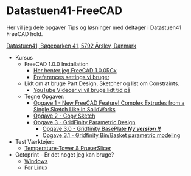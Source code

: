 # Datastuen41-FreeCAD

Her vil jeg dele opgaver Tips og løsninger med deltager i Datastuen41 FreeCAD hold.

[Datastuen41,
Bøgeparken 41,
5792 Årslev,
Danmark](https://maps.app.goo.gl/i1MGUUs6uD3a9bza9)

* Kursus
  * FreeCAD 1.0.0 Installation
    * [Her henter jeg FreeCAD 1.0.0RCx](https://github.com/FreeCAD/FreeCAD/releases)
    * [Preferences settings vi bruger](./Preferences.md)
  * Lidt om at bruge Part Design, Sketcher og list om Constraints.
    * [YouTube Videoer vi vil bruge lidt tid på](./YouTube_Video_Links.md)
  * Tegne Opgaver:
    * [Opgave 1 - New FreeCAD Feature! Complex Extrudes from a Single Sketch Like in SolidWorks](./Opgaver/Opgave_1.0.0.md)
    * [Opgave 2 - Copy Sketch](./Opgaver/Opgave_2.0.0.md)
    * [Opgave 3 - GridFinity Parametric Design](./Opgaver/Opgave_3.0.md)
      * [Opgave 3.0 - Gridfinity BasePlate ***Ny version !!***](./Opgaver/Opgave_3/Opgave_3.FCStd)
      * [Opgave 3.1 - Gridfinity Bin/Basket parametric modeling](./Opgaver/Opgave_3.1.1.md)
* Test Værktøjer:
  * [Temperature-Tower & PruserSlicer](./Tools/temp-tower/TempTower.md)
* Octoprint - Er det noget jeg kan bruge?
  * [Windows](./Tools/Octoprint/OctoprintWin.md)
  * For Linux
